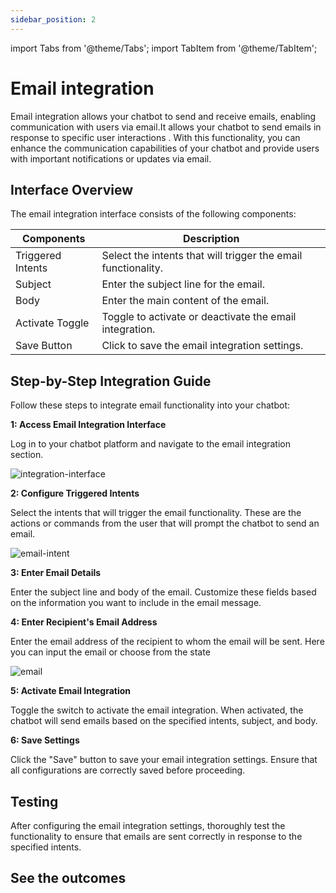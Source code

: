 ```yaml
---
sidebar_position: 2
---
```


import Tabs from '@theme/Tabs';
import TabItem from '@theme/TabItem';

# Email integration

Email integration allows your chatbot to send and receive emails, enabling communication with users via email.It allows your chatbot to send emails in response to specific user interactions . With this functionality, you can enhance the communication capabilities of your chatbot and provide users with important notifications or updates via email.

## Interface Overview

The email integration interface consists of the following components:

| Components          | Description                                                |
|-------------------|------------------------------------------------------------|
| Triggered Intents| Select the intents that will trigger the email functionality. |
| Subject           | Enter the subject line for the email.                     |
| Body              | Enter the main content of the email.                       |
| Activate Toggle   | Toggle to activate or deactivate the email integration.    |
| Save Button       | Click to save the email integration settings.             |

## Step-by-Step Integration Guide
Follow these steps to integrate email functionality into your chatbot:

**1: Access Email Integration Interface**

Log in to your chatbot platform and navigate to the email integration section.

![integration-interface](/img/integration_interface_image.png)

**2: Configure Triggered Intents**

Select the intents that will trigger the email functionality. These are the actions or commands from the user that will prompt the chatbot to send an email.

![email-intent](/img/email-intent.png)


**3: Enter Email Details**

Enter the subject line and body of the email. Customize these fields based on the information you want to include in the email message.

**4: Enter Recipient's Email Address**

Enter the email address of the recipient to whom the email will be sent. Here you can input  the email or choose from the state

![email](/img/email-details.png)


**5: Activate Email Integration**

Toggle the switch to activate the email integration. When activated, the chatbot will send emails based on the specified intents, subject, and body.

**6: Save Settings**

Click the "Save" button to save your email integration settings. Ensure that all configurations are correctly saved before proceeding.


## Testing
After configuring the email integration settings, thoroughly test the functionality to ensure that emails are sent correctly in response to the specified intents.
## See the outcomes




<!-- 
Integrating email functionality into your chatbot enhances its communication capabilities and enables smooth interaction with users via email.
Follow this guide to successfully integrate email into your chatbot application. -->